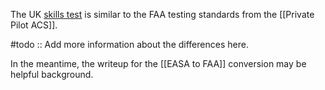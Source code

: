 The UK [skills test](https://www.caa.co.uk/our-work/publications/documents/content/standards-document-19-a/) is similar to the FAA testing standards from the [[Private Pilot ACS]].

#todo :: Add more information about the differences here.

In the meantime, the writeup for the [[EASA to FAA]] conversion may be helpful background.

